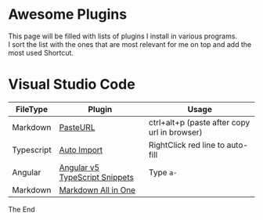 # Awesome Plugins

This page will be filled with lists of plugins I install in various programs.  
I sort the list with the ones that are most relevant for me on top and add the most used Shortcut.  

# Visual Studio Code

|FileType|Plugin|Usage|
|---|---|---|
|Markdown|[PasteURL](https://marketplace.visualstudio.com/items?itemName=kukushi.pasteurl)|ctrl+alt+p (paste after copy url in browser)|
|Typescript|[Auto Import](https://marketplace.visualstudio.com/items?itemName=steoates.autoimport)|RightClick red line to auto-fill|
|Angular|[Angular v5 TypeScript Snippets](https://marketplace.visualstudio.com/items?itemName=johnpapa.Angular2)|Type `a-`|
|Markdown|[Markdown All in One](https://marketplace.visualstudio.com/items?itemName=yzhang.markdown-all-in-one)||

The End
